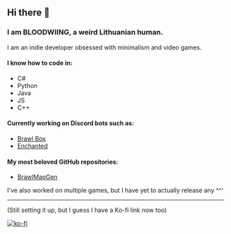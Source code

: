 ## Hi there 👋

### I am BLOODWIING, a weird Lithuanian human.

I am an indie developer obsessed with minimalism and video games.

#### I know how to code in:
* C#
* Python
* Java
* JS
* C++

#### Currently working on Discord bots such as:
* [Brawl Box](https://top.gg/bot/531858459512012811)
* [Enchanted](https://top.gg/bot/697879596040716455)

#### My most beloved GitHub repositories:
* [BrawlMapGen](https://github.com/thedonciuxx/BrawlMapGen)

I've also worked on multiple games, but I have yet to actually release any ^^'
***

(Still setting it up, but I guess I have a Ko-fi link now too)

[![ko-fi](https://ko-fi.com/img/githubbutton_sm.svg)](https://ko-fi.com/Y8Y1563J8)

<!--
**thedonciuxx/thedonciuxx** is a ✨ _special_ ✨ repository because its `README.md` (this file) appears on your GitHub profile.

Here are some ideas to get you started:

- 🔭 I’m currently working on ...
- 🌱 I’m currently learning ...
- 👯 I’m looking to collaborate on ...
- 🤔 I’m looking for help with ...
- 💬 Ask me about ...
- 📫 How to reach me: ...
- 😄 Pronouns: ...
- ⚡ Fun fact: ...
-->
